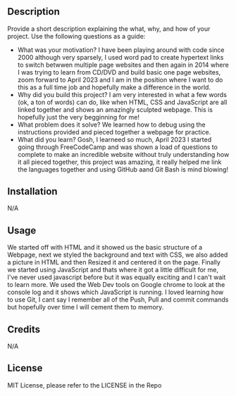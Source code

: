 # <My Prework-study-guide>

## Description

Provide a short description explaining the what, why, and how of your project. Use the following questions as a guide:

- What was your motivation?
I have been playing around with code since 2000 although very sparsely, I used word pad to create hypertext links to switch betwwen multiple page websites and then again in 2014 where I was trying to learn from CD/DVD and build basic one page websites, zoom forward to April 2023 and I am in the position where I want to do this as a full time job and hopefully make a difference in the world. 
- Why did you build this project?
I am very interested in what a few words (ok, a ton of words) can do, like when HTML, CSS and JavaScript are all linked together and shows an amazingly sculpted webpage. This is hopefully just the very begginning for me!
- What problem does it solve?
We learned how to debug using the instructions provided and pieced together a webpage for practice.
- What did you learn?
Gosh, I learneed so much, April 2023 I started going through FreeCodeCamp and was shown a load of questions to complete to make an incredible website without truly understanding how it all pieced together, this project was amazing, it really helped me link the languages together and using GitHub aand Git Bash is mind blowing!



## Installation

N/A

## Usage

We started off with HTML and it showed us the basic structure of a Webpage, next we styled the background and text with CSS, we also added a picture in HTML and then Resized it and centered it on the page. Finally we started using JavaScript and thats where it got a little difficult for me, I've never used javascript before but it was equally exciting and I can't wait to learn more. We used the Web Dev tools on Google chrome to look at the console log and it shows which JavaScript is running. I loved learning how to use Git, I cant say I remember all of the Push, Pull and commit commands but hopefully over time I will cement them to memory.

## Credits

N/A

## License

MIT License, please refer to the LICENSE in the Repo